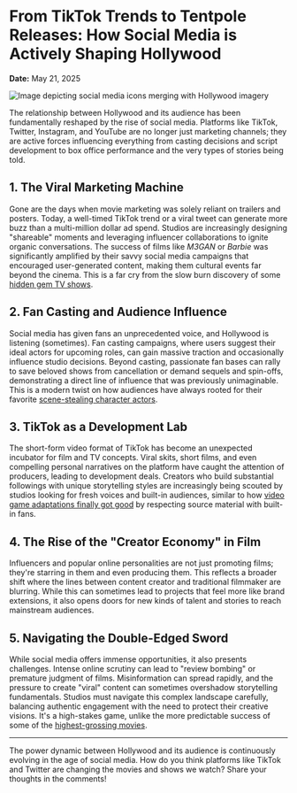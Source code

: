 # From TikTok Trends to Tentpole Releases: How Social Media is Actively Shaping Hollywood

**Date:** May 21, 2025

![Image depicting social media icons merging with Hollywood imagery](placeholder_image_social_hollywood.jpg)

The relationship between Hollywood and its audience has been fundamentally reshaped by the rise of social media. Platforms like TikTok, Twitter, Instagram, and YouTube are no longer just marketing channels; they are active forces influencing everything from casting decisions and script development to box office performance and the very types of stories being told.

## 1. The Viral Marketing Machine

Gone are the days when movie marketing was solely reliant on trailers and posters. Today, a well-timed TikTok trend or a viral tweet can generate more buzz than a multi-million dollar ad spend. Studios are increasingly designing "shareable" moments and leveraging influencer collaborations to ignite organic conversations. The success of films like *M3GAN* or *Barbie* was significantly amplified by their savvy social media campaigns that encouraged user-generated content, making them cultural events far beyond the cinema. This is a far cry from the slow burn discovery of some [hidden gem TV shows](/blog/hidden-gem-tv-shows).

## 2. Fan Casting and Audience Influence

Social media has given fans an unprecedented voice, and Hollywood is listening (sometimes). Fan casting campaigns, where users suggest their ideal actors for upcoming roles, can gain massive traction and occasionally influence studio decisions. Beyond casting, passionate fan bases can rally to save beloved shows from cancellation or demand sequels and spin-offs, demonstrating a direct line of influence that was previously unimaginable. This is a modern twist on how audiences have always rooted for their favorite [scene-stealing character actors](/blog/scene-stealing-character-actors).

## 3. TikTok as a Development Lab

The short-form video format of TikTok has become an unexpected incubator for film and TV concepts. Viral skits, short films, and even compelling personal narratives on the platform have caught the attention of producers, leading to development deals. Creators who build substantial followings with unique storytelling styles are increasingly being scouted by studios looking for fresh voices and built-in audiences, similar to how [video game adaptations finally got good](/blog/video-game-adaptations-got-good) by respecting source material with built-in fans.

## 4. The Rise of the "Creator Economy" in Film

Influencers and popular online personalities are not just promoting films; they're starring in them and even producing them. This reflects a broader shift where the lines between content creator and traditional filmmaker are blurring. While this can sometimes lead to projects that feel more like brand extensions, it also opens doors for new kinds of talent and stories to reach mainstream audiences.

## 5. Navigating the Double-Edged Sword

While social media offers immense opportunities, it also presents challenges. Intense online scrutiny can lead to "review bombing" or premature judgment of films. Misinformation can spread rapidly, and the pressure to create "viral" content can sometimes overshadow storytelling fundamentals. Studios must navigate this complex landscape carefully, balancing authentic engagement with the need to protect their creative visions. It's a high-stakes game, unlike the more predictable success of some of the [highest-grossing movies](/blog/highest-grossing-movies).

---

The power dynamic between Hollywood and its audience is continuously evolving in the age of social media. How do you think platforms like TikTok and Twitter are changing the movies and shows we watch? Share your thoughts in the comments!
